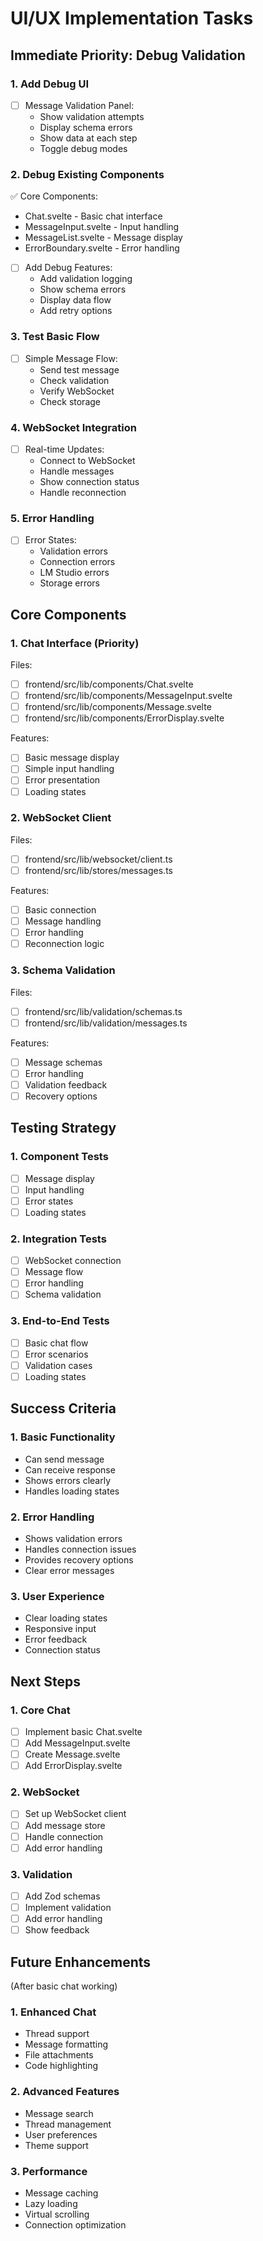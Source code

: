 # UI/UX Implementation Tasks

## Immediate Priority: Debug Validation

### 1. Add Debug UI
- [ ] Message Validation Panel:
  * Show validation attempts
  * Display schema errors
  * Show data at each step
  * Toggle debug modes

### 2. Debug Existing Components
✅ Core Components:
  * Chat.svelte - Basic chat interface
  * MessageInput.svelte - Input handling
  * MessageList.svelte - Message display
  * ErrorBoundary.svelte - Error handling

- [ ] Add Debug Features:
  * Add validation logging
  * Show schema errors
  * Display data flow
  * Add retry options

### 3. Test Basic Flow
- [ ] Simple Message Flow:
  * Send test message
  * Check validation
  * Verify WebSocket
  * Check storage

### 4. WebSocket Integration
- [ ] Real-time Updates:
  * Connect to WebSocket
  * Handle messages
  * Show connection status
  * Handle reconnection

### 5. Error Handling
- [ ] Error States:
  * Validation errors
  * Connection errors
  * LM Studio errors
  * Storage errors

## Core Components

### 1. Chat Interface (Priority)
Files:
- [ ] frontend/src/lib/components/Chat.svelte
- [ ] frontend/src/lib/components/MessageInput.svelte
- [ ] frontend/src/lib/components/Message.svelte
- [ ] frontend/src/lib/components/ErrorDisplay.svelte

Features:
- [ ] Basic message display
- [ ] Simple input handling
- [ ] Error presentation
- [ ] Loading states

### 2. WebSocket Client
Files:
- [ ] frontend/src/lib/websocket/client.ts
- [ ] frontend/src/lib/stores/messages.ts

Features:
- [ ] Basic connection
- [ ] Message handling
- [ ] Error handling
- [ ] Reconnection logic

### 3. Schema Validation
Files:
- [ ] frontend/src/lib/validation/schemas.ts
- [ ] frontend/src/lib/validation/messages.ts

Features:
- [ ] Message schemas
- [ ] Error handling
- [ ] Validation feedback
- [ ] Recovery options

## Testing Strategy

### 1. Component Tests
- [ ] Message display
- [ ] Input handling
- [ ] Error states
- [ ] Loading states

### 2. Integration Tests
- [ ] WebSocket connection
- [ ] Message flow
- [ ] Error handling
- [ ] Schema validation

### 3. End-to-End Tests
- [ ] Basic chat flow
- [ ] Error scenarios
- [ ] Validation cases
- [ ] Loading states

## Success Criteria

### 1. Basic Functionality
- Can send message
- Can receive response
- Shows errors clearly
- Handles loading states

### 2. Error Handling
- Shows validation errors
- Handles connection issues
- Provides recovery options
- Clear error messages

### 3. User Experience
- Clear loading states
- Responsive input
- Error feedback
- Connection status

## Next Steps

### 1. Core Chat
- [ ] Implement basic Chat.svelte
- [ ] Add MessageInput.svelte
- [ ] Create Message.svelte
- [ ] Add ErrorDisplay.svelte

### 2. WebSocket
- [ ] Set up WebSocket client
- [ ] Add message store
- [ ] Handle connection
- [ ] Add error handling

### 3. Validation
- [ ] Add Zod schemas
- [ ] Implement validation
- [ ] Add error handling
- [ ] Show feedback

## Future Enhancements
(After basic chat working)

### 1. Enhanced Chat
- Thread support
- Message formatting
- File attachments
- Code highlighting

### 2. Advanced Features
- Message search
- Thread management
- User preferences
- Theme support

### 3. Performance
- Message caching
- Lazy loading
- Virtual scrolling
- Connection optimization
